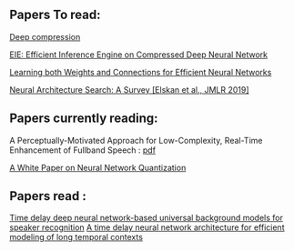 ## Papers To read:
[Deep compression ](https://arxiv.org/pdf/1510.00149)

[EIE: Efficient Inference Engine on Compressed Deep Neural Network](https://arxiv.org/pdf/1602.01528)

[Learning both Weights and Connections for Efficient Neural Networks](https://arxiv.org/pdf/1506.02626)

[Neural Architecture Search: A Survey [Elskan et al., JMLR 2019] ](https://arxiv.org/pdf/1808.05377)

## Papers currently reading:
A Perceptually-Motivated Approach for Low-Complexity, Real-Time
Enhancement of Fullband Speech : [pdf](https://jmvalin.ca/papers/percepnet.pdf)

[A White Paper on Neural Network Quantization](https://arxiv.org/pdf/2106.08295)


## Papers read :
[Time delay deep neural network-based universal background models for speaker recognition](https://www.danielpovey.com/files/2015_asru_tdnn_ubm.pdf)
[A time delay neural network architecture for efficient modeling of long temporal contexts](https://www.isca-archive.org/interspeech_2015/peddinti15b_interspeech.pdf)
